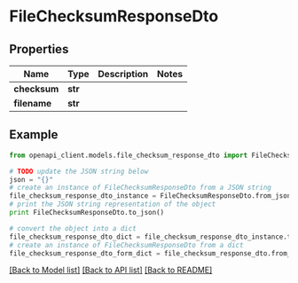 # FileChecksumResponseDto


## Properties

Name | Type | Description | Notes
------------ | ------------- | ------------- | -------------
**checksum** | **str** |  | 
**filename** | **str** |  | 

## Example

```python
from openapi_client.models.file_checksum_response_dto import FileChecksumResponseDto

# TODO update the JSON string below
json = "{}"
# create an instance of FileChecksumResponseDto from a JSON string
file_checksum_response_dto_instance = FileChecksumResponseDto.from_json(json)
# print the JSON string representation of the object
print FileChecksumResponseDto.to_json()

# convert the object into a dict
file_checksum_response_dto_dict = file_checksum_response_dto_instance.to_dict()
# create an instance of FileChecksumResponseDto from a dict
file_checksum_response_dto_form_dict = file_checksum_response_dto.from_dict(file_checksum_response_dto_dict)
```
[[Back to Model list]](../README.md#documentation-for-models) [[Back to API list]](../README.md#documentation-for-api-endpoints) [[Back to README]](../README.md)


